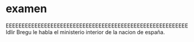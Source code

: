 # examen
EEEEEEEEEEEEEEEEEEEEEEEEEEEEEEEEEEEEEEEEEEEEEEEEEEEEEEEEE
Idlir Bregu le habla el ministerio interior de la nacion de españa.
